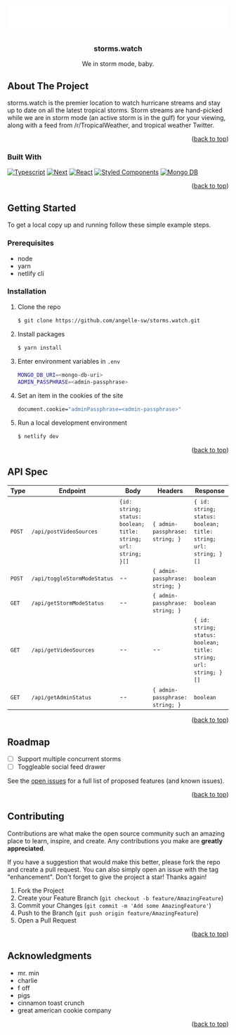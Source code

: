 <div id="top"></div>

<!-- PROJECT LOGO -->
<br />
<div align="center">
  <a href="https://github.com/angelle-sw/storms.watch">
    <img src="https://raw.githubusercontent.com/angelle-sw/storms.watch/master/public/images/logo.png" alt="Logo" width="600">
  </a>

<h3 align="center">storms.watch</h3>

  <p align="center">
  We in storm mode, baby.
    <br />
  </p>
</div>

<!-- ABOUT THE PROJECT -->

## About The Project

storms.watch is the premier location to watch hurricane streams and stay up to date on all the latest tropical storms. Storm streams are hand-picked while we are in storm mode (an active storm is in the gulf) for your viewing, along with a feed from /r/TropicalWeather, and tropical weather Twitter.

<p align="right">(<a href="#top">back to top</a>)</p>

### Built With

[![Typescript][typescript-badge]][typescript-url] [![Next][next.js]][next-url] [![React][react.js]][react-url] [![Styled Components][styledcomponents-badge]][styledcomponents-url]
[![Mongo DB][mongodb-badge]][mongodb-url]

<p align="right">(<a href="#top">back to top</a>)</p>

<!-- GETTING STARTED -->

## Getting Started

To get a local copy up and running follow these simple example steps.

### Prerequisites

- node
- yarn
- netlify cli

### Installation

1. Clone the repo

   ```sh
   $ git clone https://github.com/angelle-sw/storms.watch.git
   ```

2. Install packages

   ```sh
   $ yarn install
   ```

3. Enter environment variables in `.env`

   ```sh
   MONGO_DB_URI=<mongo-db-uri>
   ADMIN_PASSPHRASE=<admin-passphrase>
   ```

4. Set an item in the cookies of the site

   ```sh
   document.cookie="adminPassphrase=<admin-passphrase>"
   ```

5. Run a local development environment

   ```sh
   $ netlify dev
   ```

<p align="right">(<a href="#top">back to top</a>)</p>

<!-- API Spec -->

## API Spec

| Type   | Endpoint                     | Body                                                            | Headers                         | Response                                                         |
| ------ | ---------------------------- | --------------------------------------------------------------- | ------------------------------- | ---------------------------------------------------------------- |
| `POST` | `/api/postVideoSources`      | `{id: string; status: boolean; title: string; url: string; }[]` | `{ admin-passphrase: string; }` | `{ id: string; status: boolean; title: string; url: string; }[]` |
| `POST` | `/api/toggleStormModeStatus` | --                                                              | `{ admin-passphrase: string; }` | `boolean`                                                        |
| `GET`  | `/api/getStormModeStatus`    | --                                                              | `{ admin-passphrase: string; }` | `boolean`                                                        |
| `GET`  | `/api/getVideoSources`       | --                                                              | --                              | `{ id: string; status: boolean; title: string; url: string; }[]` |
| `GET`  | `/api/getAdminStatus`        | --                                                              | `{ admin-passphrase: string; }` | `boolean`                                                        |

<p align="right">(<a href="#top">back to top</a>)</p>
<!-- ROADMAP -->

## Roadmap

- [ ] Support multiple concurrent storms
- [ ] Toggleable social feed drawer

See the [open issues](https://github.com/angelle-sw/storms.watch/issues) for a full list of proposed features (and known issues).

<p align="right">(<a href="#top">back to top</a>)</p>

<!-- CONTRIBUTING -->

## Contributing

Contributions are what make the open source community such an amazing place to learn, inspire, and create. Any contributions you make are **greatly appreciated**.

If you have a suggestion that would make this better, please fork the repo and create a pull request. You can also simply open an issue with the tag "enhancement".
Don't forget to give the project a star! Thanks again!

1. Fork the Project
2. Create your Feature Branch (`git checkout -b feature/AmazingFeature`)
3. Commit your Changes (`git commit -m 'Add some AmazingFeature'`)
4. Push to the Branch (`git push origin feature/AmazingFeature`)
5. Open a Pull Request

<p align="right">(<a href="#top">back to top</a>)</p>

<!-- ACKNOWLEDGMENTS -->

## Acknowledgments

- mr. min
- charlie
- f off
- pigs
- cinnamon toast crunch
- great american cookie company

<p align="right">(<a href="#top">back to top</a>)</p>

<!-- MARKDOWN LINKS & IMAGES -->

[next.js]: https://img.shields.io/badge/next.js-000000?style=for-the-badge&logo=nextdotjs&logoColor=white
[next-url]: https://nextjs.org/
[react.js]: https://img.shields.io/badge/React-20232A?style=for-the-badge&logo=react&logoColor=61DAFB
[react-url]: https://reactjs.org/
[typescript-badge]: https://img.shields.io/badge/typescript-%23007ACC.svg?style=for-the-badge&logo=typescript&logoColor=white
[typescript-url]: https://www.typescriptlang.org/
[styledcomponents-badge]: https://img.shields.io/badge/styled--components-DB7093?style=for-the-badge&logo=styled-components&logoColor=white
[styledcomponents-url]: https://styled-components.com/
[mongodb-badge]: https://img.shields.io/badge/MongoDB-%234ea94b.svg?style=for-the-badge&logo=mongodb&logoColor=white
[mongodb-url]: https://www.mongodb.com/
